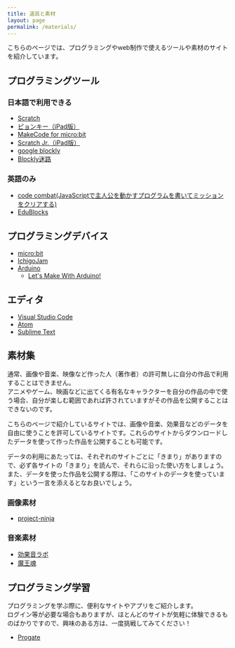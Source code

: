 ```yaml
---
title: 道具と素材
layout: page
permalink: /materials/
---
```

こちらのページでは、プログラミングやweb制作で使えるツールや素材のサイトを紹介しています。

## プログラミングツール
### 日本語で利用できる

- [Scratch](http://scratch.mit.edu)
- [ピョンキー（iPad版）](https://itunes.apple.com/jp/app/pyonki/id905012686?mt=8)
- [MakeCode for micro:bit](https://makecode.microbit.org/)
- [Scratch Jr.（iPad版）](https://itunes.apple.com/us/app/scratchjr/id895485086?ls=1&amp;mt=8)
- [google blockly](http://code.google.com/p/blockly/)
-	[Blockly迷路](https://blockly-games.appspot.com/maze?lang=ja)

### 英語のみ
- [code combat(JavaScriptで主人公を動かすプログラムを書いてミッションをクリアする)](http://codecombat.com)
- [EduBlocks](https://edublocks.org/)

## プログラミングデバイス
- [micro:bit](https://microbit.org)
- [IchigoJam](http://ichigojam.net/)
- [Arduino](http://www.arduino.cc/)
    - [Let's Make With Arduino!](http://lets.makewitharduino.com/)

## エディタ
- [Visual Studio Code](https://azure.microsoft.com/ja-jp/products/visual-studio-code/)
- [Atom](https://atom.io/)
- [Sublime Text](https://www.sublimetext.com/)

## 素材集
通常、画像や音楽、映像など作った人（著作者）の許可無しに自分の作品で利用することはできません。  
アニメやゲーム、映画などに出てくる有名なキャラクターを自分の作品の中で使う場合、自分が楽しむ範囲であれば許されていますがその作品を公開することはできないのです。

こちらのページで紹介しているサイトでは、画像や音楽、効果音などのデータを自由に使うことを許可しているサイトです。これらのサイトからダウンロードしたデータを使って作った作品を公開することも可能です。

データの利用にあたっては、それぞれのサイトごとに「きまり」がありますので、必ず各サイトの「きまり」を読んで、それらに沿った使い方をしましょう。また、データを使った作品を公開する際は、「このサイトのデータを使っています」という一言を添えるとなお良いでしょう。

### 画像素材
- [project-ninja](https://github.com/spicagraph/project-ninja) 

### 音楽素材
- [効果音ラボ](http://soundeffect-lab.info/)
- [魔王魂](http://maoudamashii.jokersounds.com/)

## プログラミング学習
プログラミングを学ぶ際に、便利なサイトやアプリをご紹介します。  
ログイン等が必要な場合もありますが、ほとんどのサイトが気軽に体験できるものばかりですので、興味のある方は、一度挑戦してみてください！

- [Progate](https://prog-8.com/)